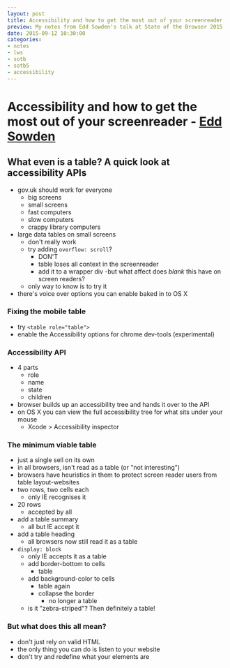 ```yaml
---
layout: post
title: Accessibility and how to get the most out of your screenreader
preview: My notes from Edd Sowden's talk at State of the Browser 2015
date: 2015-09-12 10:30:00
categories:
- notes
- lws
- sotb
- sotb5
- accessibility
---
```


# Accessibility and how to get the most out of your screenreader - [Edd Sowden](@edds)

## What even is a table? A quick look at accessibility APIs

- gov.uk should work for everyone
	- big screens
	- small screens
	- fast computers
	- slow computers
	- crappy library computers
- large data tables on small screens
	- don't really work
	- try adding `overflow: scroll`?
		- DON'T
		- table loses all context in the screenreader
		- add it to a wrapper div
-but what affect does *blank* this have on screen readers?
	- only way to know is to try it
- there's voice over options you can enable baked in to OS X

### Fixing the mobile table

- try `<table role="table">`
- enable the Accessibility options for chrome dev-tools (experimental)

### Accessibility API

- 4 parts
	- role
	- name
	- state
	- children 
- browser builds up an accessibility tree and hands it over to the API
- on OS X you can view the full accessibility tree for what sits under your mouse
	- Xcode > Accessibility inspector

### The minimum viable table

- just a single sell on its own
- in all browsers, isn't read as a table (or "not interesting")
- browsers have heuristics in them to protect screen reader users from table layout-websites
- two rows, two cells each
	- only IE recognises it
- 20 rows
	- accepted by all
- add a table summary
	- all but IE accept it
- add a table heading
	- all browsers now still read it as a table
- `display: block`
	- only IE accepts it as a table
	- add border-bottom to cells
		- table
	- add background-color to cells
		- table again
		- collapse the border
			- no longer a table
	- is it "zebra-striped"? Then definitely a table!

### But what does this all mean?

- don't just rely on valid HTML
- the only thing you can do is listen to your website
- don't try and redefine what your elements are
